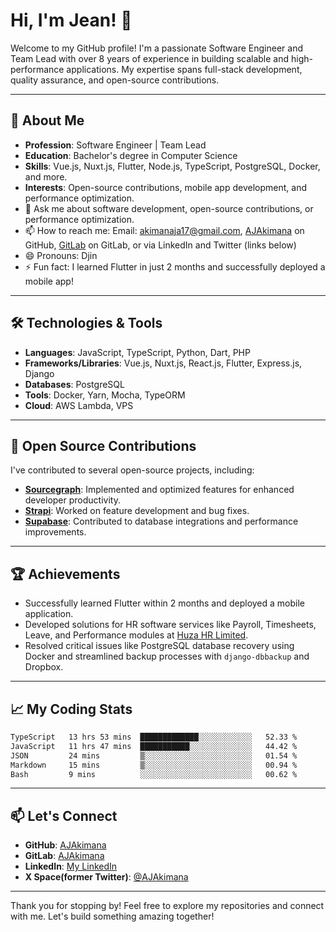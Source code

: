 # Hi, I'm Jean! 👋

Welcome to my GitHub profile! I'm a passionate Software Engineer and Team Lead with over 8 years of experience in building scalable and high-performance applications. My expertise spans full-stack development, quality assurance, and open-source contributions.

---

## 🚀 About Me

- **Profession**: Software Engineer | Team Lead
- **Education**: Bachelor's degree in Computer Science
- **Skills**: Vue.js, Nuxt.js, Flutter, Node.js, TypeScript, PostgreSQL, Docker, and more.
- **Interests**: Open-source contributions, mobile app development, and performance optimization.
- 💬 Ask me about software development, open-source contributions, or performance optimization.
- 📫 How to reach me: Email: [akimanaja17@gmail.com](mailto:akimanaja17@gmail.com), [AJAkimana](https://github.com/AJAkimana) on GitHub, [GitLab](https://gitlab.com/AJAkimana) on GitLab, or via LinkedIn and Twitter (links below)
- 😄 Pronouns: Djin
- ⚡ Fun fact: I learned Flutter in just 2 months and successfully deployed a mobile app!

---

## 🛠️ Technologies & Tools

- **Languages**: JavaScript, TypeScript, Python, Dart, PHP
- **Frameworks/Libraries**: Vue.js, Nuxt.js, React.js, Flutter, Express.js, Django
- **Databases**: PostgreSQL
- **Tools**: Docker, Yarn, Mocha, TypeORM
- **Cloud**: AWS Lambda, VPS

---

## 🌟 Open Source Contributions

I've contributed to several open-source projects, including:

- [**Sourcegraph**](https://github.com/sourcegraph): Implemented and optimized features for enhanced developer productivity.
- [**Strapi**](https://github.com/strapi): Worked on feature development and bug fixes.
- [**Supabase**](https://github.com/supabase): Contributed to database integrations and performance improvements.

---

## 🏆 Achievements

- Successfully learned Flutter within 2 months and deployed a mobile application.
- Developed solutions for HR software services like Payroll, Timesheets, Leave, and Performance modules at [Huza HR Limited](https://gitlab.com/pesachoice-apps).
- Resolved critical issues like PostgreSQL database recovery using Docker and streamlined backup processes with `django-dbbackup` and Dropbox.

---

## 📈 My Coding Stats

<!--START_SECTION:waka-->

```txt
TypeScript   13 hrs 53 mins  █████████████░░░░░░░░░░░░   52.33 %
JavaScript   11 hrs 47 mins  ███████████░░░░░░░░░░░░░░   44.42 %
JSON         24 mins         ▒░░░░░░░░░░░░░░░░░░░░░░░░   01.54 %
Markdown     15 mins         ▒░░░░░░░░░░░░░░░░░░░░░░░░   00.94 %
Bash         9 mins          ░░░░░░░░░░░░░░░░░░░░░░░░░   00.62 %
```

<!--END_SECTION:waka-->

---

## 📫 Let's Connect

- **GitHub**: [AJAkimana](https://github.com/AJAkimana)
- **GitLab**: [AJAkimana](https://gitlab.com/AJAkimana)
- **LinkedIn**: [My LinkedIn](https://www.linkedin.com/in/jean-d-amour-akimanizanye-8553a167)
- **X Space(former Twitter)**: [@AJAkimana](https://x.com/AJAkimana)

---

Thank you for stopping by! Feel free to explore my repositories and connect with me. Let's build something amazing together!
